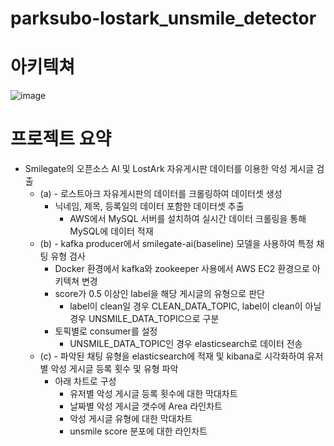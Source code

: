 # parksubo-lostark_unsmile_detector

# 아키텍쳐
![image](https://github.com/parksubo/parksubo-lostark_unsmile_detector/assets/33623096/12ff2aa5-0f4a-46a6-8f6b-00f7cd126f14)

# 프로젝트 요약
- Smilegate의 오픈소스 AI 및 LostArk 자유게시판 데이터를 이용한 악성 게시글 검출
    - (a) - 로스트아크 자유게시판의 데이터를 크롤링하여 데이터셋 생성
        - 닉네임, 제목, 등록일의 데이터 포함한 데이터셋 추출
            - AWS에서 MySQL 서버를 설치하여 실시간 데이터 크롤링을 통해 MySQL에 데이터 적재
    - (b) - kafka producer에서 smilegate-ai(baseline) 모델을 사용하여 특정 채팅 유형 검사
        - Docker 환경에서 kafka와 zookeeper 사용에서 AWS EC2 환경으로 아키텍쳐 변경
        - score가 0.5 이상인 label을 해당 게시글의 유형으로 판단
            - label이 clean일 경우 CLEAN_DATA_TOPIC, label이 clean이 아닐 경우 UNSMILE_DATA_TOPIC으로 구분
        - 토픽별로 consumer를 설정
            - UNSMILE_DATA_TOPIC인 경우 elasticsearch로 데이터 전송
    - (c) - 파악된 채팅 유형을 elasticsearch에 적재 및 kibana로 시각화하여 유저별 악성 게시글 등록 횟수 및 유형 파악
        - 아래 차트로 구성
            - 유저별 악성 게시글 등록 횟수에 대한 막대차트
            - 날짜별 악성 게시글 갯수에 Area 라인차트
            - 악성 게시글 유형에 대한 막대차트
            - unsmile score 분포에 대한 라인차트
